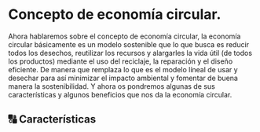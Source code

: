 # Concepto de economía circular.

Ahora hablaremos sobre el concepto de economía circular, la economía circular básicamente es un modelo sostenible que lo que busca es reducir todos los desechos, reutilizar los recursos y alargarles la vida útil (de todos los productos) mediante el uso del reciclaje, la reparación y el diseño eficiente. De manera que remplaza lo que es el modelo líneal de usar y desechar para así minimizar el impacto ambiental y fomentar de buena manera la sostenibilidad. Y ahora os pondremos algunas de sus características y algunos beneficios que nos da la economía circular.

## 🔠 Características
